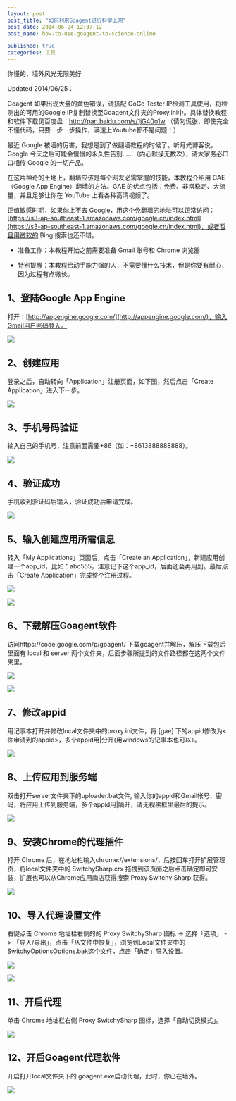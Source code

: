 ```yaml
---
layout: post
post_title: "如何利用Goagent进行科学上网"
post_date: 2014-06-24 12:37:12
post_name: how-to-use-goagent-to-science-online

published: true
categories: 工具
---
```


你懂的，墙外风光无限美好

Updated 2014/06/25：

Goagent 如果出现大量的黄色错误，请搭配 GoGo Tester IP检测工具使用，将检测出的可用的Google IP复制替换至Goagent文件夹的Proxy.ini中。具体替换教程和软件下载见百度盘：http://pan.baidu.com/s/1jG40o1w （请勿慌张，即使完全不懂代码，只要一步一步操作，满速上Youtube都不是问题！）

最近 Google 被墙的厉害，我想是到了做翻墙教程的时候了。听月光博客说，Google 今天之后可能会慢慢的永久性告别……（内心默操无数次），请大家务必口口相传 Google 的一切产品。

在这片神奇的土地上，翻墙应该是每个网友必需掌握的技能，本教程介绍用 GAE（Google App Engine）翻墙的方法。GAE 的优点包括：免费、非常稳定、大流量，并且足够让你在 YouTube 上看各种高清视频了。

正值敏感时期，如果你上不去 Google，用这个免翻墙的地址可以正常访问：[https://s3-ap-southeast-1.amazonaws.com/google.cn/index.html](https://s3-ap-southeast-1.amazonaws.com/google.cn/index.html)，或者暂且用微软的 Bing 搜索也还不错。

*   准备工作：本教程开始之前需要准备 Gmail 账号和 Chrome 浏览器

*   特别提醒：本教程给动手能力强的人，不需要懂什么技术，但是你要有耐心，因为过程有点微长。

## 1、登陆Google App Engine

打开：[http://appengine.google.com/](http://appengine.google.com/)，输入Gmail用户密码登入。

![](http://mmbiz.qpic.cn/mmbiz/z3T1vlHdIXicppN5PE5emibTadnVPd3nB4XowtBp8sv1xfXbC8Co3zoC7WDdWLeYCRpS0JXLpbTomSIlvBycmDBA/0)

## 2、创建应用

登录之后，自动转向「Application」注册页面，如下图，然后点击「Create Application」进入下一步。

![](http://mmbiz.qpic.cn/mmbiz/z3T1vlHdIXicppN5PE5emibTadnVPd3nB43wN2tyNXHeibUhsVyVzsucFbbbqfEFXWqA25JEkSt8uIe5qxu88Q83Q/0)

## 3、手机号码验证

输入自己的手机号，注意前面需要+86（如：+8613888888888）。

![](http://mmbiz.qpic.cn/mmbiz/z3T1vlHdIXicppN5PE5emibTadnVPd3nB4W4GIVwY822WblhiaO0BgUkw8DFqicePUibXE7H3vxOM67Y7dyPCrz6Wow/0)

## 4、验证成功

手机收到验证码后输入，验证成功后申请完成。

![](http://mmbiz.qpic.cn/mmbiz/z3T1vlHdIXicppN5PE5emibTadnVPd3nB49XBuTnxRb8djWOs1BNn1pke2auUmxYWmeWJ7oQj95cp9J8NM8kwRgg/0)

## 5、输入创建应用所需信息

转入「My Applications」页面后，点击「Create an Application」，新建应用创建一个app_id，比如：abc555，注意记下这个app_id，后面还会再用到。最后点击「Create Application」完成整个注册过程。

![](http://mmbiz.qpic.cn/mmbiz/z3T1vlHdIXicppN5PE5emibTadnVPd3nB4A6HibNKibojxCMg9GdA5F2ibCfhZ4j9WjR3mlxrPZQvtuos6EwInmluuw/0)

![](http://mmbiz.qpic.cn/mmbiz/z3T1vlHdIXicppN5PE5emibTadnVPd3nB42UoTricqo7SvUmiafDYicJ0oJea1ECNPicDfEQ88S5GLQC5g40fBZvr5fg/0)

## 6、下载解压Goagent软件

访问https://code.google.com/p/goagent/ 下载goagent并解压，解压下载包后里面有 local 和 server 两个文件夹，后面步骤所提到的文件路径都在这两个文件夹里。

![](http://mmbiz.qpic.cn/mmbiz/z3T1vlHdIXicppN5PE5emibTadnVPd3nB4VAJiaYIzPFSmEdZmW69MEO1gk6qHec7Ds5BQ7hx1GZOjpiblSL69J1uQ/0)

![](http://mmbiz.qpic.cn/mmbiz/z3T1vlHdIXicppN5PE5emibTadnVPd3nB4dn34tVqpItNc9gxsfrTopQmvFTLWj1SYRUWSoXm1dmcHN7lElU8Q9A/0)

## 7、修改appid

用记事本打开并修改local文件夹中的proxy.ini文件，将 [gae] 下的appid修改为&lt;你申请到的appid&gt;，多个appid用|分开(用windows的记事本也可以）。

![](http://mmbiz.qpic.cn/mmbiz/z3T1vlHdIXicppN5PE5emibTadnVPd3nB406MXic8egKdaqxYfXOVjFXMHDSoHaPqKq1Lwg3zvZ7VVXmB4CBXdxLQ/0)

## 8、上传应用到服务端

双击打开server文件夹下的uploader.bat文件, 输入你的appid和Gmail帐号、密码，将应用上传到服务端，多个appid用|隔开，请无视黑框里最后的提示。

![](http://mmbiz.qpic.cn/mmbiz/z3T1vlHdIXicppN5PE5emibTadnVPd3nB4KI62nIhScLapVBibCzjSxdPV44UEW53sVL24yh8APuuTkaEGwJviaPlQ/0)

## 9、安装Chrome的代理插件

打开 Chrome 后，在地址栏输入chrome://extensions/，后按回车打开扩展管理页，将local文件夹中的 SwitchySharp.crx 拖拽到该页面之后点击确定即可安装，扩展也可以从Chrome应用商店获得搜索 Proxy Switchy Sharp 获得。

![](http://mmbiz.qpic.cn/mmbiz/z3T1vlHdIXicppN5PE5emibTadnVPd3nB4RxkYGGAsYtiaRT7lBzoCWT7qF9XhWxAbOPpmMh4huBbT6LCN4Seic0Cg/0)

## 10、导入代理设置文件

右键点击 Chrome 地址栏右侧的的 Proxy SwitchySharp 图标 -&gt; 选择「选项」 -&gt; 「导入/导出」，点击「从文件中恢复」，浏览到Local文件夹中的SwitchyOptionsOptions.bak这个文件，点击「确定」导入设置。

![](http://mmbiz.qpic.cn/mmbiz/z3T1vlHdIXicppN5PE5emibTadnVPd3nB4Zr4gfhlNGZ2xTSdtiaG9VD40zPNFY39uZzfmlMcudKk2r4klK9T11Hg/0)

![](http://mmbiz.qpic.cn/mmbiz/z3T1vlHdIXicppN5PE5emibTadnVPd3nB4ic4c0JtWulKyckVukficq5FIoibfqqiaaxy63M9NSZzYuyGYvpor7h4scQ/0)

## 11、开启代理

单击 Chrome 地址栏右侧 Proxy SwitchySharp 图标，选择「自动切换模式」。

![](http://mmbiz.qpic.cn/mmbiz/z3T1vlHdIXicppN5PE5emibTadnVPd3nB4kWRT6mnEJ6AtO9D0YrewEdicnZVoTXq9oe5DtibeOuSWQdMtcibzexFJg/0)

## 12、开启Goagent代理软件

开启打开local文件夹下的 goagent.exe启动代理，此时，你已在墙外。

![](http://mmbiz.qpic.cn/mmbiz/z3T1vlHdIXicppN5PE5emibTadnVPd3nB4k3DcUwXT66TX46lYqGJjp9zEcDuYCReKyT5sKtqCpPQJS0jYlqKg5Q/0)